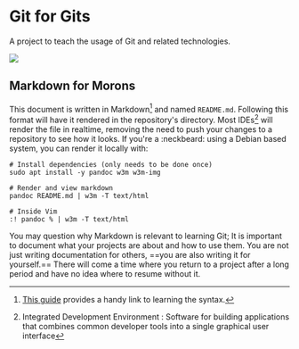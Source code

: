 # Git for Gits

A project to teach the usage of Git and related technologies.

![](https://miro.medium.com/max/640/0*Gb3B1-Xk5qHaxU7v.jpg)

## Markdown for Morons

This document is written in Markdown[^1] and named `README.md`.
Following this format will have it rendered in the repository's directory.
Most IDEs[^ide] will render the file in realtime, removing the need to push your changes to a repository to see how it looks.
If you're a :neckbeard: using a Debian based system, you can render it locally with:

```shell
# Install dependencies (only needs to be done once)
sudo apt install -y pandoc w3m w3m-img

# Render and view markdown
pandoc README.md | w3m -T text/html

# Inside Vim
:! pandoc % | w3m -T text/html
```

You may question why Markdown is relevant to learning Git;
It is important to document what your projects are about and how to use them.
You are not just writing documentation for others, ==you are also writing it for yourself.==
There will come a time where you return to a project after a long period and have no idea where to resume without it.

[^1]: [This guide](https://www.markdownguide.org/basic-syntax) provides a handy link to learning the syntax.
[^ide]: Integrated Development Environment
	: Software for building applications that combines common developer tools into a single graphical user interface
